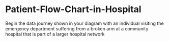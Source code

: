 # Patient-Flow-Chart-in-Hospital
Begin the data journey shown in your diagram with an individual visiting the emergency department suffering from a broken arm at a community hospital that is part of a larger hospital network
